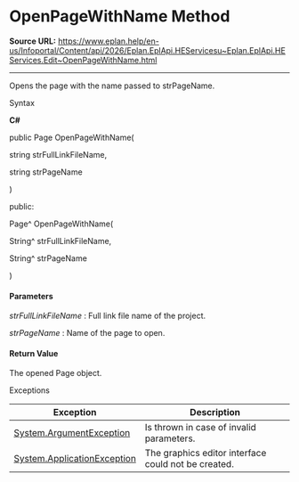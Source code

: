 # OpenPageWithName Method

**Source URL:** https://www.eplan.help/en-us/Infoportal/Content/api/2026/Eplan.EplApi.HEServicesu~Eplan.EplApi.HEServices.Edit~OpenPageWithName.html

---

Opens the page with the name passed to strPageName.

Syntax

**C#**



public Page OpenPageWithName( 

   string strFullLinkFileName,

   string strPageName

)

public:

Page^ OpenPageWithName( 

   String^ strFullLinkFileName,

   String^ strPageName

)


#### Parameters

*strFullLinkFileName*
:   Full link file name of the project.

*strPageName*
:   Name of the page to open.

#### Return Value

The opened Page object.

Exceptions

| Exception | Description |
| --- | --- |
| [System.ArgumentException](#) | Is thrown in case of invalid parameters. |
| [System.ApplicationException](#) | The graphics editor interface could not be created. |
